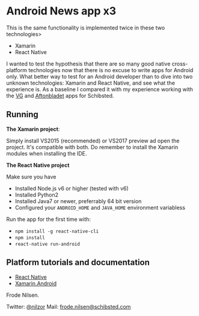 # Android News app x3

This is the same functionality is implemented twice in these two technologies>

- Xamarin
- React Native

I wanted to test the hypothesis that there are so many good native cross-platform technologies now that there is no excuse to write apps for Android only. 
What better way to test for an Android developer than to dive into two unknown technologies: Xamarin and React Native, and see what the experience is. As a baseline I compared it with my experience working with the [VG](https://play.google.com/store/apps/details?id=com.agens.android.vgsnarvei) and [Aftonbladet](https://play.google.com/store/apps/details?id=se.aftonbladet.start) apps for Schibsted.

## Running

**The Xamarin project**:

Simply install VS2015 (recommended) or VS2017 preview ad open the project. It's compatible with both. Do remember to install the Xamarin modules when installing the IDE.

**The React Native project**

Make sure you have

 - Installed Node.js v6 or higher (tested with v6)
 - Installed Python2 
 - Installed Java7 or newer, preferrably 64 bit version
 - Configured your `ANDROID_HOME` and `JAVA_HOME` environment variabless
 
Run the app for the first time with:

 - `npm install -g react-native-cli`
 - `npm install`
 - `react-native run-android`
 
## Platform tutorials and documentation

- [React Native](https://facebook.github.io/react-native/docs/getting-started.html)
- [Xamarin.Android](https://developer.xamarin.com/guides/android/)

Frode Nilsen.

Twitter: [@nilzor](https://twitter.com/Nilzor)
Mail: frode.nilsen@schibsted.com
